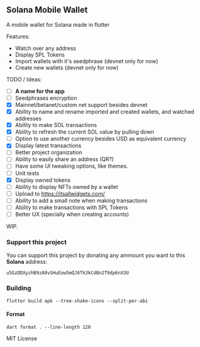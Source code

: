## Solana Mobile Wallet

A mobile wallet for Solana made in flutter

Features:
- Watch over any address
- Display SPL Tokens
- Import wallets with it's seedphrase (devnet only for now)
- Create new wallets (devnet only for now)

TODO / Ideas:
- [ ] **A name for the app**
- [ ] Seedphrases encryption
- [x] Mainnet/betanet/custom net support besides devnet
- [x] Ability to name and rename imported and created wallets, and watched addresses
- [x] Ability to make SOL transactions
- [x] Ability to refresh the current SOL value by pulling down
- [ ] Option to use another currency besides USD as equivalent currency
- [x] Display latest transactions
- [ ] Better project organization
- [ ] Ability to easily share an address (QR?)
- [ ] Have some UI tweaking options, like themes.
- [ ] Unit tests
- [x] Display owned tokens
- [ ] Ability to display NFTs owned by a wallet 
- [ ] Upload to https://itsallwidgets.com/
- [ ] Ability to add a small note when making transactions
- [ ] Ability to make transactions with SPL Tokens
- [ ] Better UX (specially when creating accounts)

WIP.

### Support this project
You can support this project by donating any ammount you want to this **Solana** address: 

`u5GzDDXyzhB9zA8vSHuEow5mQJ6Tk3kC4Bn2T9dp6nX3U`

### Building

```
flutter build apk --tree-shake-icons --split-per-abi
```

#### Format
```
dart format . --line-length 120
```

MIT License